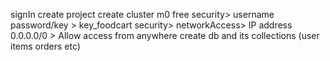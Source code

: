 signIn
create project
create cluster m0 free
security> username password/key > key_foodcart
security> networkAccess> IP address 0.0.0.0/0 > Allow access from anywhere
create db and its collections (user items orders etc)
